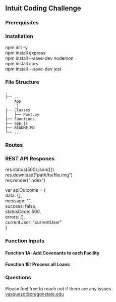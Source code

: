 ## Intuit Coding Challenge

### Prerequisites

### Installation 
npm init -y  
npm install express  
npm install --save-dev nodemon   
npm install cors    
npm install --save-dev jest    


### File Structure
    .
    ├── ...
        App 	               
         |
    ├── Classes             
    │   ├── Post.py                       
    ├── Functions 							 
    ├── app.js    					 
    ├── README.MD
    └── ...

### Routes

### REST API Respones
res.status(500).json({})    
res.download("path/to/file.img")    
res.render("index")    

var apiOutcome = {    
    data: {},    
    message: "",    
    success: false,    
    statusCode: 500,   
    errors: [],    
    currentUser: "currentUser"    
}  

### Function Inputs
#### Function 1A: Add Covenants to each Facility ####

 
#### Function 1E: Process all Loans ####
 

### Questions
Please feel free to reach out if there are any issues
vasquezd@oregonstate.edu

 

